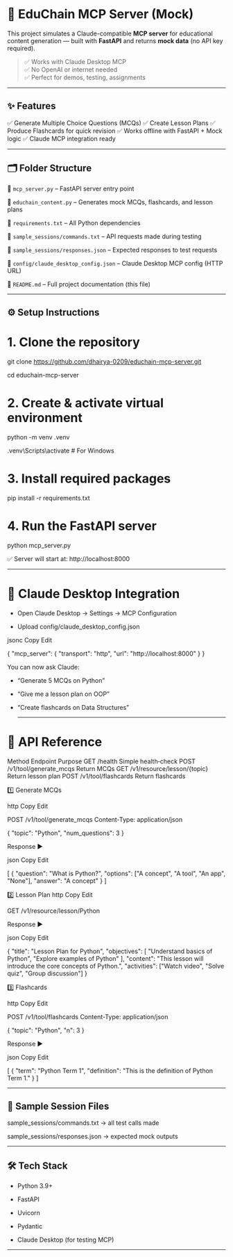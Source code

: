 # 🧠 EduChain MCP Server (Mock)

This project simulates a Claude-compatible **MCP server** for educational content generation — built with **FastAPI** and returns **mock data** (no API key required).

> ✅ Works with Claude Desktop MCP  
> ✅ No OpenAI or internet needed  
> ✅ Perfect for demos, testing, assignments

---

## ✨ Features

✅ Generate Multiple Choice Questions (MCQs)
✅ Create Lesson Plans
✅ Produce Flashcards for quick revision
✅ Works offline with FastAPI + Mock logic
✅ Claude MCP integration ready

---

## 🗂️ Folder Structure

📁 `mcp_server.py` – FastAPI server entry point

📁 `educhain_content.py` – Generates mock MCQs, flashcards, and lesson plans

📁 `requirements.txt` – All Python dependencies

📁 `sample_sessions/commands.txt` – API requests made during testing


📁 `sample_sessions/responses.json` – Expected responses to test requests

📁 `config/claude_desktop_config.json` – Claude Desktop MCP config (HTTP URL)

📁 `README.md` – Full project documentation (this file)

--- 

## ⚙️ Setup Instructions

# 1. Clone the repository

git clone https://github.com/dhairya-0209/educhain-mcp-server.git

cd educhain-mcp-server

# 2. Create & activate virtual environment

python -m venv .venv

.venv\Scripts\activate  # For Windows

# 3. Install required packages

pip install -r requirements.txt

# 4. Run the FastAPI server

python mcp_server.py

✅ Server will start at: http://localhost:8000

---

# 🔌 Claude Desktop Integration

- Open Claude Desktop → Settings → MCP Configuration

- Upload config/claude_desktop_config.json

jsonc
Copy
Edit

{
  "mcp_server": {
    "transport": "http",
    "url": "http://localhost:8000"
  }
}

You can now ask Claude:

- “Generate 5 MCQs on Python”

- “Give me a lesson plan on OOP”

- “Create flashcards on Data Structures”

  ---


# 📡 API Reference

Method	Endpoint	Purpose
GET	/health	Simple health‑check
POST	/v1/tool/generate_mcqs	Return MCQs
GET	/v1/resource/lesson/{topic}	Return lesson plan
POST	/v1/tool/flashcards	Return flashcards

1️⃣ Generate MCQs

http
Copy
Edit

POST /v1/tool/generate_mcqs
Content-Type: application/json

{
  "topic": "Python",
  "num_questions": 3
}

Response ▶️

json
Copy
Edit

[
  {
    "question": "What is Python?",
    "options": ["A concept", "A tool", "An app", "None"],
    "answer": "A concept"
  }
]

2️⃣ Lesson Plan
http
Copy
Edit

GET /v1/resource/lesson/Python

Response ▶️

json
Copy
Edit

{
  "title": "Lesson Plan for Python",
  "objectives": [
    "Understand basics of Python",
    "Explore examples of Python"
  ],
  "content": "This lesson will introduce the core concepts of Python.",
  "activities": ["Watch video", "Solve quiz", "Group discussion"]
}

3️⃣ Flashcards

http
Copy
Edit

POST /v1/tool/flashcards
Content-Type: application/json

{
  "topic": "Python",
  "n": 3
}

Response ▶️

json
Copy
Edit

[
  {
    "term": "Python Term 1",
    "definition": "This is the definition of Python Term 1."
  }
]

---  

## 🧪 Sample Session Files

sample_sessions/commands.txt → all test calls made

sample_sessions/responses.json → expected mock outputs

---

## 🛠️ Tech Stack

- Python 3.9+

- FastAPI

- Uvicorn

- Pydantic

- Claude Desktop (for testing MCP)

 ---

